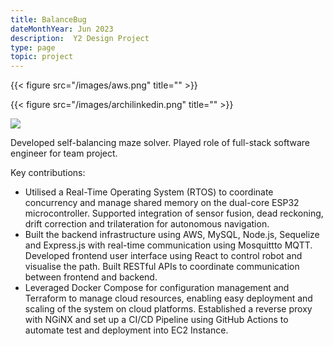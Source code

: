 ```yaml
---
title: BalanceBug
dateMonthYear: Jun 2023
description:  Y2 Design Project
type: page
topic: project
---
```


{{< figure src="/images/aws.png" title="" >}}

{{< figure src="/images/archilinkedin.png" title="" >}}

![]("/images/bb.gif")

Developed self-balancing maze solver. Played role of full-stack software engineer for team project.  

Key contributions:  

- Utilised a Real-Time Operating System (RTOS) to coordinate concurrency and manage shared memory on the dual-core
ESP32 microcontroller. Supported integration of sensor fusion, dead reckoning, drift correction and trilateration for
autonomous navigation.
- Built the backend infrastructure using AWS, MySQL, Node.js, Sequelize and Express.js with real-time communication
using Mosquittto MQTT. Developed frontend user interface using React to control robot and visualise the path. Built
RESTful APIs to coordinate communication between frontend and backend.
- Leveraged Docker Compose for configuration management and Terraform to manage cloud resources, enabling easy
deployment and scaling of the system on cloud platforms. Established a reverse proxy with NGiNX and set up a CI/CD
Pipeline using GitHub Actions to automate test and deployment into EC2 Instance.

